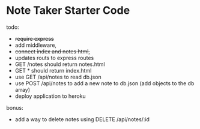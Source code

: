 # Note Taker Starter Code

todo: 
- ~~require express~~
- add middleware, 
- ~~connect index and notes html,~~
- updates routs to express routes
- GET /notes should return notes.html
- GET * should return index.html
- use GET /api/notes to read db.json
- use POST /api/notes to add a new note to db.json (add objects to the db array)
- deploy application to heroku

bonus:
- add a way to delete notes using DELETE /api/notes/:id